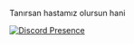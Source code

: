 Tanırsan hastamız olursun hani

[![Discord Presence](https://lanyard-profile-readme.vercel.app/api/129793399887757313)](https://discord.com/users/129793399887757313)

